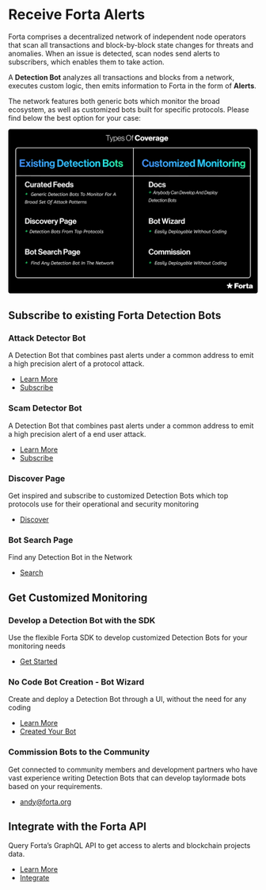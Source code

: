 # Receive Forta Alerts

Forta comprises a decentralized network of independent node operators that scan all transactions and block-by-block state changes for threats and anomalies. When an issue is detected, scan nodes send alerts to subscribers, which enables them to take action.

A **Detection Bot** analyzes all transactions and blocks from a network, executes custom logic, then emits information to Forta in the form of **Alerts**.

The network features both generic bots which monitor the broad ecosystem, as well as customized bots built for specific protocols. Please find below the best option for your case:

![Types of Coverage](receive-forta-alerts1.png)

## Subscribe to existing Forta Detection Bots

### Attack Detector Bot

A Detection Bot that combines past alerts under a common address to emit a high precision alert of a protocol attack.

- [Learn More](attack-detector-bot.md)
- [Subscribe](https://app.forta.network/)

### Scam Detector Bot

A Detection Bot that combines past alerts under a common address to emit a high precision alert of a end user attack.

- [Learn More](scam-detector-bot.md)
- [Subscribe](https://app.forta.network/)


### Discover Page

Get inspired and subscribe to customized Detection Bots which top protocols use for their operational and security monitoring

- [Discover](https://app.forta.network/discover)

### Bot Search Page

Find any Detection Bot in the Network

- [Search](https://explorer.forta.network/bot-search)

## Get Customized Monitoring

### Develop a Detection Bot with the SDK

Use the flexible Forta SDK to develop customized Detection Bots for your monitoring needs

- [Get Started](getting-started.md)

### No Code Bot Creation - Bot Wizard

Create and deploy a Detection Bot through a UI, without the need for any coding

- [Learn More](wizard.md)
- [Created Your Bot](https://app.forta.network/wizard)

### Commission Bots to the Community

Get connected to community members and development partners who have vast experience writing Detection Bots that can develop taylormade bots based on your requirements.

- [andy@forta.org](mailto:andy@forta.org)

## Integrate with the Forta API

Query Forta’s GraphQL API to get access to alerts and blockchain projects data.

- [Learn More](api.md)
- [Integrate](forta-api-reference.md)
